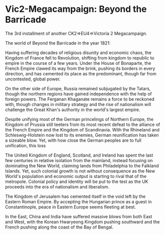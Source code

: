# Vic2-Megacampaign: Beyond the Barricade

The 3rd installment of another CK2=>EU4=>Victoria 2 Megacampaign.

The world of Beyond the Barricade in the year 1821:

Having suffering decades of religious disunity and economic chaos, the Kingdom of France fell to Revolution, shifting from kingdom to republic to empire in the course of a few years. Under the House of Bonaparte, the French Empire clawed its way from the brink, pushing its borders in every direction, and has cemented its place as the predominant, though far from uncontested, global power. 

On the other side of Europe, Russia remained subjugated by the Tatars, though the northern regions have gained independence with the help of foreign powers. The Ferganan Khaganate remains a force to be reckoned with, though changes in military strategy and the rise of nationalism will challenge the Great Khan's authority in the world's largest empire. 

Despite unifying most of the German princelings of Northern Europe, the Kingdom of Prussia still teeters from its most recent defeat to the alliance of the French Empire and the Kingdom of Scandinavia. With the Rhineland and Schleswig-Holstein now lost to its enemies, German reunification has taken a sizeable blow. Yet, with how close the German peoples are to full unification, this loss 

The United Kingdom of England, Scotland, and Ireland has spent the last few centuries in relative isolation from the mainland, instead focusing on dominating the New World, claiming lands from Philadelphia to the Falkland Islands. Yet, such colonial growth is not without consequence as the New World's population and economic output is starting to rival that of the metropole. Colonial policy and identity will be put to the test as the UK proceeds into the era of nationalism and liberalism.


The Kingdom of Jerusalem has cemented itself in the void left by the Eastern Roman Empire. By accepting the Hungarian prince as a guest in Constantinople, peace in Eastern Europe seems fleeting at best. 

In the East, China and India have suffered massive blows from both East and West, with the Korean Hwaryeong Kingdom pushing southward and the French pushing along the coast of the Bay of Bengal. 
